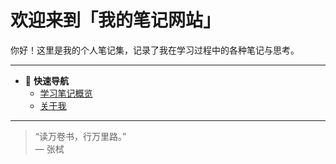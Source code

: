 # 欢迎来到「我的笔记网站」

你好！这里是我的个人笔记集，记录了我在学习过程中的各种笔记与思考。  

---

- 🚀 **快速导航**  
  - [学习笔记概览](notes.md)  
  - [关于我](about.md)  

---

> “读万卷书，行万里路。”  
> — 张栻
